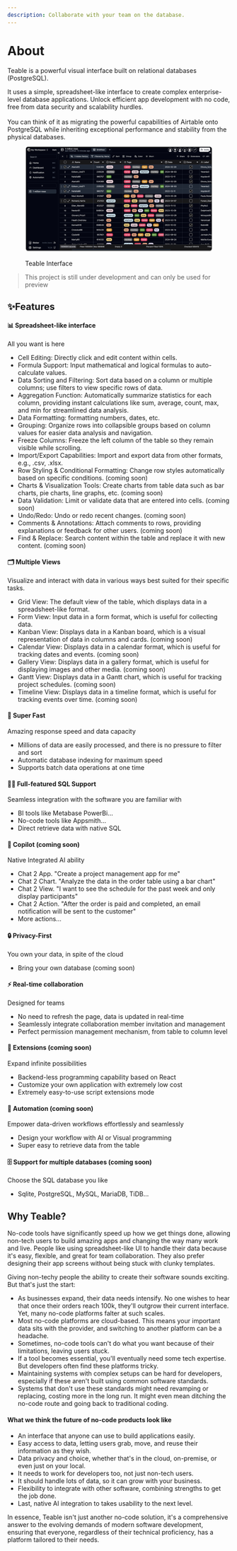 ```yaml
---
description: Collaborate with your team on the database.
---
```


# About

Teable is a powerful visual interface built on relational databases (PostgreSQL).

It uses a simple, spreadsheet-like interface to create complex enterprise-level database applications. Unlock efficient app development with no code, free from data security and scalability hurdles.\
\
You can think of it as migrating the powerful capabilities of Airtable onto PostgreSQL while inheriting exceptional performance and stability from the physical databases.

<figure><img src=".gitbook/assets/teable-interface-dark.png" alt=""><figcaption><p>Teable Interface</p></figcaption></figure>

> This project is still under development and can only be used for preview

## ✨Features

#### 📊 Spreadsheet-like interface

All you want is here

* Cell Editing: Directly click and edit content within cells.
* Formula Support: Input mathematical and logical formulas to auto-calculate values.
* Data Sorting and Filtering: Sort data based on a column or multiple columns; use filters to view specific rows of data.
* Aggregation Function: Automatically summarize statistics for each column, providing instant calculations like sum, average, count, max, and min for streamlined data analysis.
* Data Formatting: formatting numbers, dates, etc.
* Grouping: Organize rows into collapsible groups based on column values for easier data analysis and navigation.
* Freeze Columns: Freeze the left column of the table so they remain visible while scrolling.
* Import/Export Capabilities: Import and export data from other formats, e.g., .csv, .xlsx.
* Row Styling & Conditional Formatting: Change row styles automatically based on specific conditions. (coming soon)
* Charts & Visualization Tools: Create charts from table data such as bar charts, pie charts, line graphs, etc. (coming soon)
* Data Validation: Limit or validate data that are entered into cells. (coming soon)
* Undo/Redo: Undo or redo recent changes. (coming soon)
* Comments & Annotations: Attach comments to rows, providing explanations or feedback for other users.  (coming soon)
* Find & Replace: Search content within the table and replace it with new content.  (coming soon)

#### 🗂️ Multiple Views

Visualize and interact with data in various ways best suited for their specific tasks.

* Grid View: The default view of the table, which displays data in a spreadsheet-like format.
* Form View: Input data in a form format, which is useful for collecting data.
* Kanban View: Displays data in a Kanban board, which is a visual representation of data in columns and cards. (coming soon)
* Calendar View: Displays data in a calendar format, which is useful for tracking dates and events. (coming soon)
* Gallery View: Displays data in a gallery format, which is useful for displaying images and other media. (coming soon)
* Gantt View: Displays data in a Gantt chart, which is useful for tracking project schedules. (coming soon)
* Timeline View: Displays data in a timeline format, which is useful for tracking events over time. (coming soon)

#### 🚀 Super Fast

Amazing response speed and data capacity

* Millions of data are easily processed, and there is no pressure to filter and sort
* Automatic database indexing for maximum speed
* Supports batch data operations at one time

#### 👨‍💻 Full-featured SQL Support

Seamless integration with the software you are familiar with

* BI tools like Metabase PowerBi...
* No-code tools like Appsmith...
* Direct retrieve data with native SQL

#### 🧠 Copilot (coming soon)

Native Integrated AI ability

* Chat 2 App. "Create a project management app for me"
* Chat 2 Chart. "Analyze the data in the order table using a bar chart"
* Chat 2 View. "I want to see the schedule for the past week and only display participants"
* Chat 2 Action. "After the order is paid and completed, an email notification will be sent to the customer"
* More actions...

#### 🔒 Privacy-First

You own your data, in spite of the cloud

* Bring your own database (coming soon)

#### ⚡️ Real-time collaboration

Designed for teams

* No need to refresh the page, data is updated in real-time
* Seamlessly integrate collaboration member invitation and management
* Perfect permission management mechanism, from table to column level

#### 🧩 Extensions (coming soon)

Expand infinite possibilities

* Backend-less programming capability based on React
* Customize your own application with extremely low cost
* Extremely easy-to-use script extensions mode

#### 🤖 Automation (coming soon)

Empower data-driven workflows effortlessly and seamlessly

* Design your workflow with AI or Visual programming
* Super easy to retrieve data from the table

#### 🗄️ Support for multiple databases (coming soon)

Choose the SQL database you like

* Sqlite, PostgreSQL, MySQL, MariaDB, TiDB...



## Why Teable?

No-code tools have significantly speed up how we get things done, allowing non-tech users to build amazing apps and changing the way many work and live. People like using spreadsheet-like UI to handle their data because it's easy, flexible, and great for team collaboration. They also prefer designing their app screens without being stuck with clunky templates.

Giving non-techy people the ability to create their software sounds exciting. But that's just the start:

* As businesses expand, their data needs intensify. No one wishes to hear that once their orders reach 100k, they'll outgrow their current interface. Yet, many no-code platforms falter at such scales.
* Most no-code platforms are cloud-based. This means your important data sits with the provider, and switching to another platform can be a headache.
* Sometimes, no-code tools can't do what you want because of their limitations, leaving users stuck.
* If a tool becomes essential, you'll eventually need some tech expertise. But developers often find these platforms tricky.
* Maintaining systems with complex setups can be hard for developers, especially if these aren't built using common software standards.
* Systems that don't use these standards might need revamping or replacing, costing more in the long run. It might even mean ditching the no-code route and going back to traditional coding.

#### What we think the future of no-code products look like

* An interface that anyone can use to build applications easily.
* Easy access to data, letting users grab, move, and reuse their information as they wish.
* Data privacy and choice, whether that's in the cloud, on-premise, or even just on your local.
* It needs to work for developers too, not just non-tech users.
* It should handle lots of data, so it can grow with your business.
* Flexibility to integrate with other software, combining strengths to get the job done.
* Last, native AI integration to takes usability to the next level.

In essence, Teable isn't just another no-code solution, it's a comprehensive answer to the evolving demands of modern software development, ensuring that everyone, regardless of their technical proficiency, has a platform tailored to their needs.

